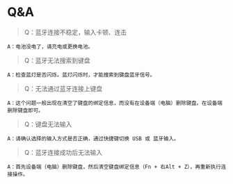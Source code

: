 # Q&A

>Q：蓝牙连接不稳定，输入卡顿、连击

    A：电池没电了，请充电或更换电池。

>Q：蓝牙无法搜索到键盘

    A：检查蓝灯是否闪烁。蓝灯闪烁时，才能搜索到键盘蓝牙信号。

>Q：无法通过蓝牙连接上键盘

    A：这个问题一般出现在清空了键盘的绑定信息，而没有在设备端（电脑）删除键盘。在设备端删除键盘即可。

>Q：键盘无法输入

    A：请确认选择的输入方式是否正确，通过快捷键切换 USB 或 蓝牙输入。

>Q：蓝牙连接成功后无法输入

    A：首先设备端（电脑）删除键盘，然后清空键盘绑定信息（Fn + 右Alt + Z），再重新执行连接操作。